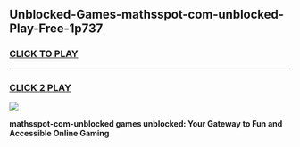 
## Unblocked-Games-mathsspot-com-unblocked-Play-Free-1p737
<h3>
<a href="https://premium76.site?title=mathsspot-com-unblocked&ref=10A">CLICK TO PLAY</a></h3>
<hr>

<h3>
<a href="https://premium76.site?title=mathsspot-com-unblocked&ref=10A">CLICK 2 PLAY</a>
  
</h3>

<a href="https://premium76.site?title=mathsspot-com-unblocked&ref=10A"><img src="https://clearcache.store/games.png"></a>


**mathsspot-com-unblocked games unblocked: Your Gateway to Fun and Accessible Online Gaming**
